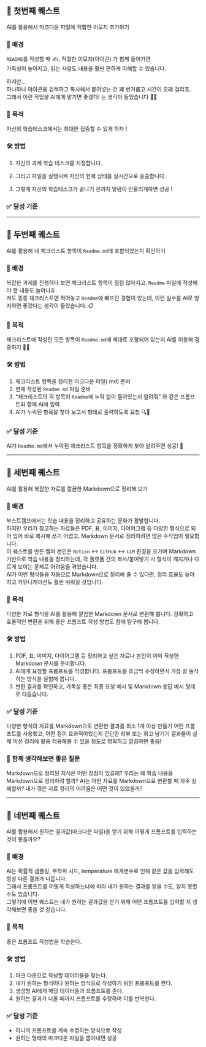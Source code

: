 ## 🎯 첫번째 퀘스트
AI를 활용해서 마크다운 파일에 적합한 이모지 추가하기

### 🧠 배경
`README`를 작성할 때 ✍️, 적절한 이모지(아이콘) 가 함께 들어가면  
가독성이 높아지고, 읽는 사람도 내용을 훨씬 편하게 이해할 수 있습니다.

하지만...  
하나하나 아이콘을 검색하고 복사해서 붙여넣는 건 꽤 번거롭고 시간이 오래 걸리죠.  
그래서 이런 작업을 AI에게 맡기면 좋겠다! 는 생각이 들었습니다 🤖✨

### 🎯 목적
자신의 학습테스크에서는 최대한 집중할 수 있게 하자 !

### 🛠️ 방법   
1. 자신의 과제 학습 테스크를 지정합니다.

2. 그리고 파일을 실행시켜 자신의 현재 상태를 실시간으로 송출합니다.

3. 그렇게 자신의 학습테스크가 끝나기 전까지 알람이 안울리게하면 성공 !

### ✅ 달성 기준

---

## 🎯 두번째 퀘스트
AI를 활용해 내 체크리스트 항목이 `Readme.md`에 포함되었는지 확인하기

### 🧠 배경
복잡한 과제를 진행하다 보면 체크리스트 항목이 점점 많아지고, `Readme` 파일에 작성해야 할 내용도 늘어나죠.  
저도 종종 체크리스트엔 적어놓고 `Readme`에 빠뜨린 경험이 있는데, 이런 실수를 AI로 방지하면 좋겠다는 생각이 들었습니다. 📋

### 🎯 목적
체크리스트에 작성한 모든 항목이 `Readme.md`에 제대로 포함되어 있는지 AI를 이용해 검증하기 🤖✅

### 🛠️ 방법
1. 체크리스트 항목을 정리한 마크다운 파일(.md) 준비
2. 현재 작성된 `Readme.md` 파일 준비
3. “체크리스트의 각 항목이 `Readme`에 누락 없이 들어있는지 알려줘” 와 같은 프롬프트와 함께 AI에 입력
4. AI가 누락된 항목을 찾아 보고서 형태로 출력하도록 요청 🔍💬

### ✅ 달성 기준
AI가 `Readme.md`에서 누락된 체크리스트 항목을 정확하게 찾아 알려주면 성공! 🎉

---

## 🎯 세번째 퀘스트
AI를 활용해 복잡한 자료를 깔끔한 Markdown으로 정리해 보기

### 🧠 배경
부스트캠프에서는 학습 내용을 정리하고 공유하는 문화가 활발합니다.  
하지만 우리가 참고하는 자료들은 PDF, 표, 이미지, 다이어그램 등 다양한 형식으로 되어 있어 바로 복사해 쓰기 어렵고, Markdown 문서로 정리하려면 많은 수작업이 필요합니다.  
이 퀘스트를 만든 캠퍼 본인은 `Notion` ↔ `GitHub` ↔ `LLM` 환경을 오가며 Markdown 기반으로 학습 내용을 정리하는데, 각 플랫폼 간의 복사/붙여넣기 시 형식이 깨지거나 다르게 보이는 문제로 어려움을 겪었습니다.  
AI가 이런 형식들을 자동으로 Markdown으로 정리해 줄 수 있다면, 정리 효율도 높아지고 커뮤니케이션도 훨씬 쉬워질 것입니다.

### 🎯 목적
다양한 자료 형식을 AI를 활용해 깔끔한 Markdown 문서로 변환해 봅니다.
정확하고 효율적인 변환을 위해 좋은 프롬프트 작성 방법도 함께 탐구해 봅니다.

### 🛠️ 방법
1. PDF, 표, 이미지, 다이어그램 등 정리하고 싶은 자료나 본인이 이미 작성한 Markdown 문서를 준비합니다.
2. AI에게 요청할 프롬프트를 작성합니다. 프롬프트를 조금씩 수정하면서 가장 잘 동작하는 방식을 실험해 봅니다.
3. 변환 결과를 확인하고, 가독성 좋은 최종 요청 예시 및 Markdown 응답 예시 형태로 다듬습니다.

### ✅ 달성 기준
다양한 형식의 자료를 Markdown으로 변환한 결과를 최소 1개 이상 만들기
어떤 프롬프트를 사용했고, 어떤 점이 효과적이었는지 간단한 리뷰 또는 회고 남기기
결과물이 실제 미션 정리에 활용 적용해볼 수 있을 정도로 명확하고 깔끔하면 좋음!

### 💬 함께 생각해보면 좋은 질문
Markdown으로 정리된 지식은 어떤 장점이 있길래? 우리는 왜 학습 내용을 Markdown으로 정리하려 할까?
AI는 어떤 자료를 Markdown으로 변환할 때 자주 실패할까?
내가 겪은 자료 정리의 어려움은 어떤 것이 있었을까?

---

## 🎯 네번째 퀘스트
AI를 활용해서 원하는 결과값(마크다운 파일)을 얻기 위해 어떻게 프롬프트를 입력하는 것이 좋을까요?

### 🧠 배경
AI는 확률적 샘플링, 무작위 시드, temperature 매개변수로 인해 같은 값을 입력해도 항상 다른 결과가 나옵니다.  
그래서 프롬프트를 어떻게 작성하느냐에 따라 내가 원하는 결과를 얻을 수도, 얻지 못할 수도 있습니다.  
그렇기에 이번 퀘스트는 내가 원하는 결과값을 얻기 위해 어떤 프롬프트를 입력할 지 생각해보면 좋을 것 같습니다.

### 🎯 목적
좋은 프롬프트 작성법을 학습한다.

### 🛠️ 방법

1. 마크 다운으로 작성할 데이터들을 찾는다.
2. 내가 원하는 형식이나 원하는 방식으로 작성하기 위한 프롬프트를 짠다.
3. 생성형 AI에게 해당 데이터들과 프롬프트를 준다.
4. 원하는 결과가 나올 때까지 프롬프트를 수정하며 이를 반복한다.

### ✅ 달성 기준

- 하나의 프롬프트를 계속 수정하는 방식으로 작성
- 원하는 형태의 마크다운 파일을 뽑아내면 성공
